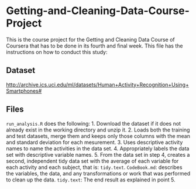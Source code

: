 # Getting-and-Cleaning-Data-Course-Project
This is the course project for the Getting and Cleaning Data Course of Coursera that has to be done in its fourth and final week. This file has the instructions on how to conduct this study:
## Dataset

http://archive.ics.uci.edu/ml/datasets/Human+Activity+Recognition+Using+Smartphones#


## Files
  `run_analysis.R` does the following:
	1. Download the dataset if it does not already exist in the working directory and unzip it.
	2. Loads both the training and test datasets, merge them and keeps only those columns with the mean and standard deviation for each mesurement.
	3. Uses descriptive activity names to name the activities in the data set.
	4. Appropriately labels the data set with descriptive variable names. 
	5. From the data set in step 4, creates a second, independent tidy data set with the average of each variable for each activity and each subject, that is:             `tidy.text`.
`CodeBook.md`: describes the variables, the data, and any transformations or work that was performed to clean up the data.
`tidy.text`: The end result as explained in point 5.






